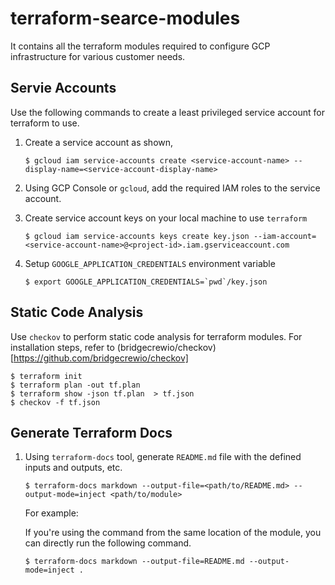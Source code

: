 # terraform-searce-modules

It contains all the terraform modules required to configure GCP infrastructure for various customer needs.

## Servie Accounts

Use the following commands to create a least privileged service account for terraform to use.

1. Create a service account as shown,

   ```console
   $ gcloud iam service-accounts create <service-account-name> --display-name=<service-account-display-name>
   ```

2. Using GCP Console or `gcloud`, add the required IAM roles to the service account.

3. Create service account keys on your local machine to use `terraform`

   ```console
   $ gcloud iam service-accounts keys create key.json --iam-account=<service-account-name>@<project-id>.iam.gserviceaccount.com
   ```

4. Setup `GOOGLE_APPLICATION_CREDENTIALS` environment variable

   ```console
   $ export GOOGLE_APPLICATION_CREDENTIALS=`pwd`/key.json

   ```

## Static Code Analysis

Use `checkov` to perform static code analysis for terraform modules. For installation steps, refer to (bridgecrewio/checkov)[https://github.com/bridgecrewio/checkov]

```
$ terraform init
$ terraform plan -out tf.plan
$ terraform show -json tf.plan  > tf.json
$ checkov -f tf.json
```

## Generate Terraform Docs

1. Using `terraform-docs` tool, generate `README.md` file with the defined inputs and outputs, etc.

   ```console
   $ terraform-docs markdown --output-file=<path/to/README.md> --output-mode=inject <path/to/module>

   ```

   For example:

   If you're using the command from the same location of the module, you can directly run the following command.

   ```console
   $ terraform-docs markdown --output-file=README.md --output-mode=inject .
   ```
